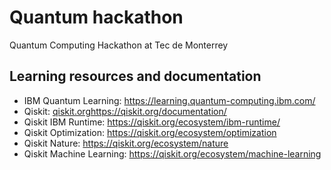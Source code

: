 # Quantum hackathon
Quantum Computing Hackathon at Tec de Monterrey


## Learning resources and  documentation

- IBM Quantum Learning: https://learning.quantum-computing.ibm.com/
- Qiskit: [qiskit.org](https://qiskit.org/documentation/)https://qiskit.org/documentation/
- Qiskit IBM Runtime: https://qiskit.org/ecosystem/ibm-runtime/
- Qiskit Optimization: https://qiskit.org/ecosystem/optimization
- Qiskit Nature: https://qiskit.org/ecosystem/nature
- Qiskit Machine Learning: https://qiskit.org/ecosystem/machine-learning
